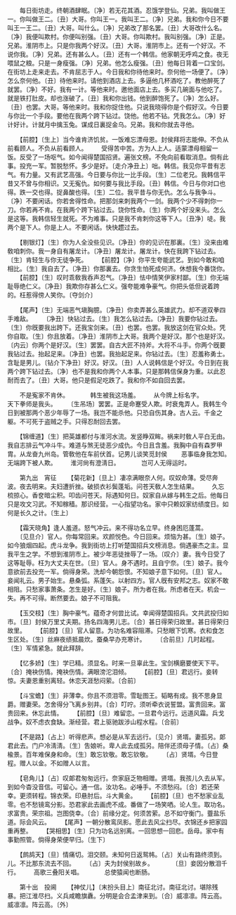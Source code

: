 <!-- { "loadSidebar": true } -->
　　每日街坊走。终朝酒肆眠。〔净〕若无花其酒。忍饿学登仙。兄弟。我叫做王一。你叫做王二。〔丑〕大哥。你叫王一。我叫王二。〔净〕兄弟。我和你今日不要叫王一王二。〔丑〕大哥。叫什么。〔净〕兄弟改了那名罢。〔丑〕大哥改什么名。〔净〕我便叫欺村。你便叫别强。〔丑〕大哥。你叫欺村。我叫别强。〔净〕正是。兄弟。淮阴市上。只是你我两个好汉。〔丑〕大哥。淮阴市上。还有一个好汉。不说你我。〔净〕兄弟。还有甚么人。〔丑〕还有一个韩信。他家朝无呼鸡之食。夜无喂鼠之粮。只是一身瘦强。〔净〕兄弟。他怎么瘦强。〔丑〕他每日背着一口宝剑。在街坊上走来走去。不肯屈志于人。今日我和你待他来时。奈何他一场便了。〔净〕怎么奈何他。〔丑〕待他来时。请他到酒店上去。多逼他几杯酒吃了。教他醉死了就罢。〔净〕不好。我有一计。等他来时。邀他面店上去。多买几碗面与他吃了。就是铁打肚皮。却也涨破了。〔丑〕我和你出钱。他到醉饱死了。〔净〕怎么好。〔丑〕也罢。大哥。等他来时。我和你捉住他。只说我晓得你是个假好汉。今日要与你比一个手段。要他在我两个跨下钻过。饶他。他若不钻。凭我怎么。〔净〕好计好计。计就月中擒玉兔。谋成日裏捉金乌。兄弟。我和你就去寻他。 

　　【前腔】〔生上〕当今谁肯济饥贫。一饭难忘漂母恩。封侯拜将志能伸。不负从前看顾人。不负从前看顾人。 
　　受得苦中苦。方为人上人。适蒙漂母相留一饭。反受了一场呕气。如今闻得楚国招贤。遍张文榜。不免向前看取消息。倘有此事。投充一军。暂脱愁怀。多少是好。〔走介净丑上〕咄。韩信。我见你平昔有志气。有力量。又有武艺高强。今日要与你比一比手段。〔生〕二位老兄。我韩信平昔又不曾与你相识。又无寃仇。如何要与我比手段。〔丑〕韩信。今日与你对口也得。跌一交也得。捉鼻酸也得。〔生〕二位。我平昔与你无仇。怎么与我争斗。〔净〕不要闲话。你若舍得性命。把那剑来刺我两个一剑。我两个少不得刺你一刀。你若再不肯。在我两个跨下钻过去。饶你性命。〔生〕你两个好没来头。怎么是这等。我韩信轻生就死。不为难事。只是我不肯刺你这等下人。〔丑净〕唗。我两个是下人。你是上人。不要闲话。快快趱过去。 

　　【剔银灯】〔生〕你为人全没些见识。〔净丑〕你的见识在那裏。〔生〕没来由难敎咱刺你。我一身自有屠龙计。〔净丑〕屠龙计。屠龙计。快在我跨下钻过去。〔生〕肯轻生与你无徒争死。 
　　【前腔】〔净〕你平生夸能武艺。到如今敢和咱相比。〔生〕我自去了。〔净丑〕你那裏去。你贪生怕死成何济。休想我今番饶你。 
　　【前腔】〔生〕叹时乖敎我呑声忍气。〔净丑〕怯中情笑伊家村鄙。〔生〕你无端耻辱绝仁义。〔净丑〕我欺你存甚么仁义。强夸能难争豪气。你把头低但说着跨的。枉惹得傍人笑你。〔夺剑介〕 

　　【尾声】〔生〕无端恶气塡胸臆。〔净丑〕你卖弄甚么英雄武力。却不道双拳四手难敌。 
　　〔净丑〕快钻过去。〔生〕我怎么钻过去。〔净丑〕我要你钻过去。〔生〕你旣要我出跨下。还我宝剑来。〔丑〕也罢。也罢。我放这剑在官众处。凭你自取。〔生〕你且放着。〔净丑〕淮阴市上大哥。我两个是好汉。那个也是好汉。〔内云〕你两个是好汉。〔生〕罢罢。自古大匠不持斧。大将不斗手。你两个旣要我钻过去。抬起足来。〔净丑〕也罢。我抬起足来。你钻过去。〔生〕忍羞称勇士。含耻是男儿。〔钻介下净丑〕好汉。好汉。〔丑〕人人说韩信是个好汉。今日到在我两个跨下钻过去。〔净〕也不是我和你两个人本事。只是那韩信保身为重。以此忍耐而去了。〔丑〕大哥。他只是假足吃跌了。我和你不如自回去罢。 

　　不是寃家不肯休。　　　　韩生被我这场羞。 
　　从今牌上标名字。　　　　天下拳师是我头。 
　　〔生吊场〕罢罢。正是命蹇受人欺。时衰鬼弄人。我韩生今日到被那两个恶少年辱了一场。我岂不能杀他。只恐自伤其身。古人云。千金之躯。不可死于盗贼之手。只得忍耐回去罢。 

　　【锦缠道】〔生〕把英雄都付与淮河水流。发竖睁双眸。祸来时敎人平白无由。我自志排云气冲斗牛。难道与煞无徒恶少成仇。今日且含羞。我胸中自有森罗甲胄。从龙奋九州岛。管敎他在车前伏首。记男儿谈笑觅封侯 
　　恶事临身我怎知。　　　　无端跨下被人欺。 
　　淮河尙有澄淸日。　　　　岂可人无得运时。 

　　第九出　宵征 
　　【菊花新】〔旦上〕凄凉满眼奈人何。叹奴命薄。受尽奔波。夜去明来。夫妇遭折挫。破损衣衫鬓蓬垢。问苍天敎人怎生结果。 
　　久忘梳掠心。香奁暗尘积。叩齿问苍天。际遇知何日。奴家自从嫁与韩生之后。他每日只是攻文习武。不知稼穑。那识经营。一心指望功名。家中只赖奴家纺绩度日。如何是长久之计。〔生上〕 

　　【霜天晓角】逢人羞道。怒气冲云。来不得功名立早。终身困厄蓬蒿。 
　　〔见旦介〕官人。你每常回来。欢颜悦色。今日回来。烦恼为甚。〔生〕娘子。如今狼烟四起。虎斗龙争。我到街坊上打听楚国招兵文榜消息。倘遇豪杰之主。显我平生之学。不想到淮阴市上。被少年恶徒挫辱了一场。〔叹介〕妻。我今日受了这等耻辱。枉为大丈夫在世。〔旦〕官人。身不遇时。且自宁奈。〔生〕娘子。我今意欲前去投充一军。倘得身荣。洗却今朝怨恨。不知娘子意下如何。〔旦〕官人。妾闻礼云。男子始生。悬桑弧。系蓬矢。以射四方。官人旣有安邦之志。奴家不敢相阻。只愁家事萧条。怎生是好。〔生〕娘子。所为者在我。所虑者在天。机会一失。再不可得。断然要去。娘子不可阻我。 

　　【玉交枝】〔生〕胸中豪气。蕴奇才何尝比试。幸闻得楚国招兵。文共武投归如市。〔旦〕封侯万里丈夫期。扬名四海男儿志。〔合〕甚日得荣归故里。甚日得荣归故里。 
　　【前腔】〔旦〕官人留意。为功名难容阻滞。只愁眼下饥寒。衣和食怎生区处。〔生〕丝麻夜绩抵晨炊。蚕桑早办充寒计。 
　　〔合前旦〕几时起程。〔生〕军情紧急。就此拜辞。 

　　【忆多娇】〔生〕学已精。须显名。时来一旦辜此生。宝剑横磨要使天下平。〔合〕掩袂伤情。掩袂伤情。满眼滂沱泪倾。 
　　【前腔】〔旦〕君远行。妾转惊。夫妻恩重别离轻。休恋天涯愁闷萦。〔合前〕 

　　【斗宝蟾】〔生〕非薄幸。你且不须泪零。雪耻图王。韬略有成。我不思身显爵。赠妻荣。怎舍得分飞离乡别井。〔合〕叮咛。须听牵衣说誓盟。富贵回来。富贵回来。休忘此情。 
　　【前腔】〔旦〕难留恋。一旦君今远行。远道风霜。兵戈战争。奴不虑衣食缺。渐经营。君上驱驰跋涉山程水程。〔合前〕 

　　【不是路】〔占上〕听得悲声。想必是从军去远行。〔见介〕贤壻。妻孤另。郞君此去。门户冷淸淸。〔生〕吿娘听。卑人此去成孤另。陪伴还须母子情。〔占〕桑楡景。百年难保身和命。〔生〕敢忘钦敬。敢忘钦敬。 
　　〔占〕贤壻。今日登程。赠人以金。不如赠人以言。 

　　【皂角儿】〔占〕叹郞君匆匆远行。奈家庭乏物相赠。贤壻。我孩儿久去从军。到如今杳没音信。可留心。通一信。汝功名。必唾手。不须愁闷。〔合〕若还荣幸。更须转程。锦衣荣。印悬肘后。斗大黄金。 
　　【前腔】〔旦〕也不愁家业乱零。也不愁镜鸾分影。恐君家此去画虎不成。番做了一场笑哂。论人生。取功名。求富贵。荣宗祖。岂图侥幸。〔合〕前缘分定。何须苦萦。总不如守衡门。虀盐乐道。际会风云。 
　　【尾声】一朝分散鸾凤影。愿此去风尘扫尽。衣锦还乡把家园重再整。 
　　【哭相思】〔生〕只为功名远别离。一回思想一回悲。岳母。家中有事勤照管。倘得身荣便早归。〔生下〕 

　　【鹧鸪天】〔旦〕情痛切。泪交颐。未知何日返鸳帏。〔占〕关山有路终须到。儿。不比那东流去不回。 
　　〔占〕夫为封侯别故乡。　　　　〔旦〕妾因分散泪千行。 
　　高歌三叠阳关唱。　　　　总使猿闻也断肠。 

　　第十出　投阃 
　　【神仗儿】〔末扮头目上〕南征北讨。南征北讨。堪除残暴。把江淮尽扫。义兵咸瞻旗纛。分明是会合孟津来到。〔合〕威凛凛。阵云高。威凛凛。阵云高。〔外〕 

